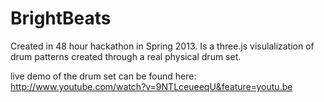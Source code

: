 BrightBeats
===========
Created in 48 hour hackathon in Spring 2013.
Is a three.js visulalization of drum patterns created through a real
physical drum set.

live demo of the drum set can be found here:
http://www.youtube.com/watch?v=9NTLceueeqU&feature=youtu.be 
